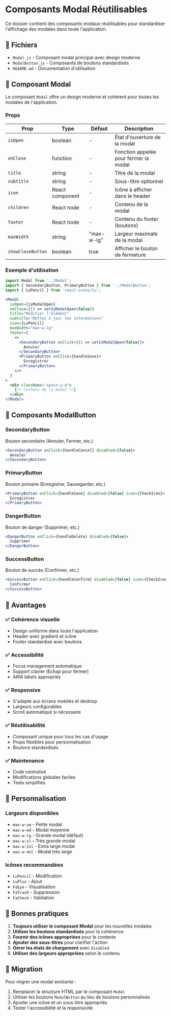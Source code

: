 # Composants Modal Réutilisables

Ce dossier contient des composants modaux réutilisables pour standardiser l'affichage des modales dans toute l'application.

## 📁 Fichiers

- `Modal.js` - Composant modal principal avec design moderne
- `ModalButton.js` - Composants de boutons standardisés
- `README.md` - Documentation d'utilisation

## 🎨 Composant Modal

Le composant `Modal` offre un design moderne et cohérent pour toutes les modales de l'application.

### Props

| Prop | Type | Défaut | Description |
|------|------|--------|-------------|
| `isOpen` | boolean | - | État d'ouverture de la modal |
| `onClose` | function | - | Fonction appelée pour fermer la modal |
| `title` | string | - | Titre de la modal |
| `subtitle` | string | - | Sous-titre optionnel |
| `icon` | React component | - | Icône à afficher dans le header |
| `children` | React node | - | Contenu de la modal |
| `footer` | React node | - | Contenu du footer (boutons) |
| `maxWidth` | string | "max-w-lg" | Largeur maximale de la modal |
| `showCloseButton` | boolean | true | Afficher le bouton de fermeture |

### Exemple d'utilisation

```jsx
import Modal from '../Modal';
import { SecondaryButton, PrimaryButton } from '../ModalButton';
import { LuPencil } from 'react-icons/lu';

<Modal
  isOpen={isModalOpen}
  onClose={() => setIsModalOpen(false)}
  title="Modifier l'élément"
  subtitle="Mettez à jour les informations"
  icon={LuPencil}
  maxWidth="max-w-lg"
  footer={
    <>
      <SecondaryButton onClick={() => setIsModalOpen(false)}>
        Annuler
      </SecondaryButton>
      <PrimaryButton onClick={handleSave}>
        Enregistrer
      </PrimaryButton>
    </>
  }
>
  <div className="space-y-4">
    {/* Contenu de la modal */}
  </div>
</Modal>
```

## 🔘 Composants ModalButton

### SecondaryButton
Bouton secondaire (Annuler, Fermer, etc.)

```jsx
<SecondaryButton onClick={handleCancel} disabled={false}>
  Annuler
</SecondaryButton>
```

### PrimaryButton
Bouton primaire (Enregistrer, Sauvegarder, etc.)

```jsx
<PrimaryButton onClick={handleSave} disabled={false} icon={CheckIcon}>
  Enregistrer
</PrimaryButton>
```

### DangerButton
Bouton de danger (Supprimer, etc.)

```jsx
<DangerButton onClick={handleDelete} disabled={false}>
  Supprimer
</DangerButton>
```

### SuccessButton
Bouton de succès (Confirmer, etc.)

```jsx
<SuccessButton onClick={handleConfirm} disabled={false} icon={CheckIcon}>
  Confirmer
</SuccessButton>
```

## 🎯 Avantages

### ✅ Cohérence visuelle
- Design uniforme dans toute l'application
- Header avec gradient et icône
- Footer standardisé avec boutons

### ✅ Accessibilité
- Focus management automatique
- Support clavier (Echap pour fermer)
- ARIA labels appropriés

### ✅ Responsive
- S'adapte aux écrans mobiles et desktop
- Largeurs configurables
- Scroll automatique si nécessaire

### ✅ Réutilisabilité
- Composant unique pour tous les cas d'usage
- Props flexibles pour personnalisation
- Boutons standardisés

### ✅ Maintenance
- Code centralisé
- Modifications globales faciles
- Tests simplifiés

## 🔧 Personnalisation

### Largeurs disponibles
- `max-w-sm` - Petite modal
- `max-w-md` - Modal moyenne
- `max-w-lg` - Grande modal (défaut)
- `max-w-xl` - Très grande modal
- `max-w-2xl` - Extra large modal
- `max-w-4xl` - Modal très large

### Icônes recommandées
- `LuPencil` - Modification
- `LuPlus` - Ajout
- `FaEye` - Visualisation
- `FaTrash` - Suppression
- `FaCheck` - Validation

## 📝 Bonnes pratiques

1. **Toujours utiliser le composant Modal** pour les nouvelles modales
2. **Utiliser les boutons standardisés** pour la cohérence
3. **Fournir des icônes appropriées** pour le contexte
4. **Ajouter des sous-titres** pour clarifier l'action
5. **Gérer les états de chargement** avec `disabled`
6. **Utiliser des largeurs appropriées** selon le contenu

## 🚀 Migration

Pour migrer une modal existante :

1. Remplacer la structure HTML par le composant `Modal`
2. Utiliser les boutons `ModalButton` au lieu de boutons personnalisés
3. Ajouter une icône et un sous-titre appropriés
4. Tester l'accessibilité et la responsivité 